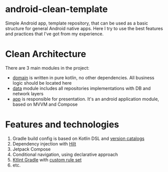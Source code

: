 # android-clean-template
Simple Android app, template repository, that can be used as a basic structure for general Android native apps.
Here I try to use the best features and practices that I've got from my experience.

# Clean Architecture
There are 3 main modules in the project:
- [domain](domain) is written in pure kotlin, no other dependencies. All business logic should be located here
- [data](data) module includes all repositories implementations with DB and network layers
- [app](app) is responsible for presentation. It's an android application module, based on MVVM and Compose

# Features and technologies
1. Gradle build config is based on Kotlin DSL and [version catalogs](https://developer.android.com/build/migrate-to-catalogs)
2. Dependency injection with [Hilt](https://developer.android.com/training/dependency-injection/hilt-android)
3. Jetpack Compose
4. Conditional navigation, using declarative approach
5. [Ktlint Gradle](https://github.com/JLLeitschuh/ktlint-gradle) with [custom rule set](ktlint-rules)
6. etc.
